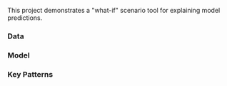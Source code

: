 
This project demonstrates a "what-if" scenario tool for explaining model predictions.

### Data


### Model

### Key Patterns
